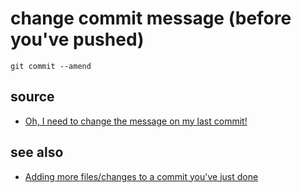 # change commit message (before you've pushed)

	git commit --amend




## source

- [Oh, I need to change the message on my last commit!](https://ohshitgit.com/#change-last-commit-message)


## see also

- [Adding more files/changes to a commit you've just done](add_more_to_commit.md)